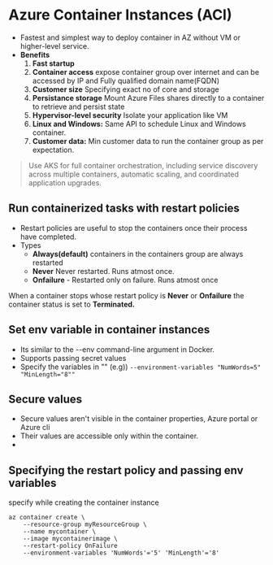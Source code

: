 # Azure Container Instances (ACI)
- Fastest and simplest way to deploy container in AZ without VM or higher-level service.
- **Benefits**  
  1. **Fast startup**
  2. **Container access** expose container group over internet and can be accessed by IP and Fully qualified domain name(FQDN)
  3. **Customer size** Specifying exact no of core and storage
  4. **Persistance storage** Mount Azure Files shares directly to a container to retrieve and persist state
  5. **Hypervisor-level security** Isolate your application like VM
  6. **Linux and Windows:** Same API to schedule Linux and Windows container.
  7. **Customer data:** Min customer data to run the container group as per expectation.

 > Use AKS for  full container orchestration, including service discovery across multiple containers, automatic scaling, and coordinated application upgrades.

## Run containerized tasks with restart policies
- Restart policies are useful to stop the containers once their process have completed. 
- Types
  - **Always(default)** containers in the containers group are always restarted
  - **Never** Never restarted. Runs atmost once.
  - **Onfailure** - Restarted only on failure. Runs atmost once      

When a container stops whose restart policy is **Never** or **Onfailure** the container status is set to **Terminated.**

## Set env variable in container instances
- Its similar to the --env command-line argument in Docker.
- Supports passing secret values 
- Specify the variables in "" (e.g))  `--environment-variables "NumWords=5" "MinLength="8""`

## Secure values
- Secure values aren't visible in the container properties, Azure portal or Azure cli
- Their values are accessible only within the container.
-  

## Specifying the restart policy and passing env variables

specify while creating the container instance
```
az container create \
    --resource-group myResourceGroup \
    --name mycontainer \
    --image mycontainerimage \
    --restart-policy OnFailure
    --environment-variables 'NumWords'='5' 'MinLength'='8'
```
